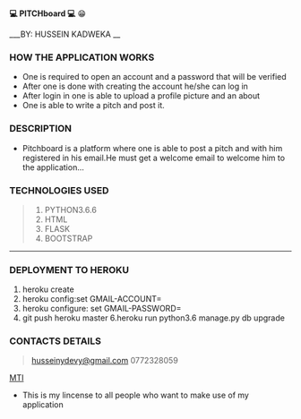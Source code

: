 __:computer: PITCHboard :computer:__ :grin:

___BY: HUSSEIN KADWEKA __


### __HOW THE APPLICATION WORKS__
+ One is required to open an account and a password that will be verified
+ After one is done with creating the account he/she can log in
+ After login in one is able to upload a profile picture and an about
+ One is able to write a pitch and post it.

### __DESCRIPTION__
+ Pitchboard is a platform where one is able to post a pitch and with him registered in his email.He must get a welcome email to welcome him to the application...


### __TECHNOLOGIES USED__
> 1. PYTHON3.6.6
> 2. HTML
> 3. FLASK
> 4. BOOTSTRAP

***
### __DEPLOYMENT TO HEROKU__
1. heroku create <name-of-app>
3. heroku config:set GMAIL-ACCOUNT=<gmail username>
4. heroku configure: set GMAIL-PASSWORD=<password>
5. git push heroku master
6.heroku run python3.6 manage.py db upgrade



### __CONTACTS DETAILS__
> husseinydevy@gmail.com
> 0772328059

[MTI](https://github.com/hussein18149/PITCHBOARD/blob/master/LICENSE)
+ This is my lincense to all people who want to make use of my application
